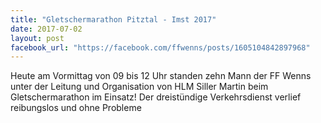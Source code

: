 ```yaml
---
title: "Gletschermarathon Pitztal - Imst 2017"
date: 2017-07-02
layout: post
facebook_url: "https://facebook.com/ffwenns/posts/1605104842897968"
---
```


Heute am Vormittag von 09 bis 12 Uhr standen zehn Mann der FF Wenns unter der Leitung und Organisation von HLM Siller Martin beim Gletschermarathon im Einsatz! Der dreistündige Verkehrsdienst verlief reibungslos und ohne Probleme